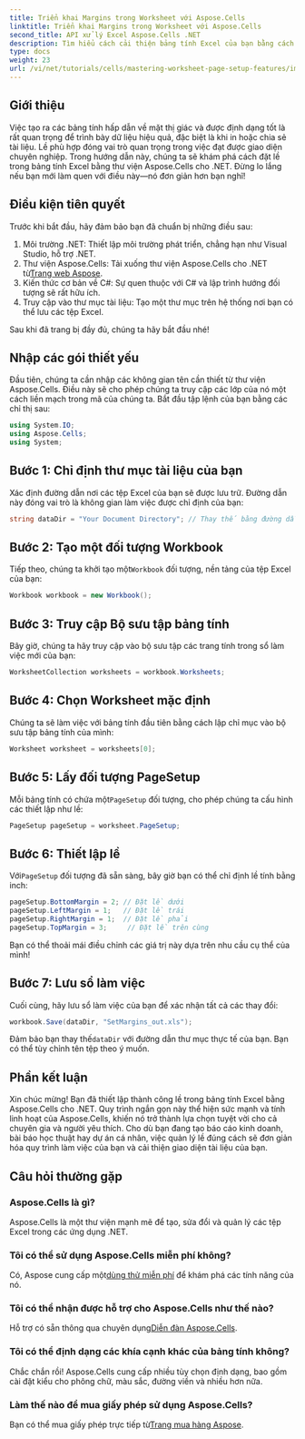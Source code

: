 ```yaml
---
title: Triển khai Margins trong Worksheet với Aspose.Cells
linktitle: Triển khai Margins trong Worksheet với Aspose.Cells
second_title: API xử lý Excel Aspose.Cells .NET
description: Tìm hiểu cách cải thiện bảng tính Excel của bạn bằng cách thiết lập lề bằng thư viện Aspose.Cells cho .NET. Hướng dẫn từng bước này đơn giản hóa quy trình, giúp bản trình bày dữ liệu của bạn trông chuyên nghiệp và bóng bẩy.
type: docs
weight: 23
url: /vi/net/tutorials/cells/mastering-worksheet-page-setup-features/implement-margins-in-worksheet/
---
```

## Giới thiệu

Việc tạo ra các bảng tính hấp dẫn về mặt thị giác và được định dạng tốt là rất quan trọng để trình bày dữ liệu hiệu quả, đặc biệt là khi in hoặc chia sẻ tài liệu. Lề phù hợp đóng vai trò quan trọng trong việc đạt được giao diện chuyên nghiệp. Trong hướng dẫn này, chúng ta sẽ khám phá cách đặt lề trong bảng tính Excel bằng thư viện Aspose.Cells cho .NET. Đừng lo lắng nếu bạn mới làm quen với điều này—nó đơn giản hơn bạn nghĩ!

## Điều kiện tiên quyết

Trước khi bắt đầu, hãy đảm bảo bạn đã chuẩn bị những điều sau:

1. Môi trường .NET: Thiết lập môi trường phát triển, chẳng hạn như Visual Studio, hỗ trợ .NET.
2.  Thư viện Aspose.Cells: Tải xuống thư viện Aspose.Cells cho .NET từ[Trang web Aspose](https://releases.aspose.com/cells/net/).
3. Kiến thức cơ bản về C#: Sự quen thuộc với C# và lập trình hướng đối tượng sẽ rất hữu ích.
4. Truy cập vào thư mục tài liệu: Tạo một thư mục trên hệ thống nơi bạn có thể lưu các tệp Excel.

Sau khi đã trang bị đầy đủ, chúng ta hãy bắt đầu nhé!

## Nhập các gói thiết yếu

Đầu tiên, chúng ta cần nhập các không gian tên cần thiết từ thư viện Aspose.Cells. Điều này sẽ cho phép chúng ta truy cập các lớp của nó một cách liền mạch trong mã của chúng ta. Bắt đầu tập lệnh của bạn bằng các chỉ thị sau:

```csharp
using System.IO;
using Aspose.Cells;
using System;
```

## Bước 1: Chỉ định thư mục tài liệu của bạn

Xác định đường dẫn nơi các tệp Excel của bạn sẽ được lưu trữ. Đường dẫn này đóng vai trò là không gian làm việc được chỉ định của bạn:

```csharp
string dataDir = "Your Document Directory"; // Thay thế bằng đường dẫn thực tế của bạn
```

## Bước 2: Tạo một đối tượng Workbook

 Tiếp theo, chúng ta khởi tạo một`Workbook` đối tượng, nền tảng của tệp Excel của bạn:

```csharp
Workbook workbook = new Workbook();
```

## Bước 3: Truy cập Bộ sưu tập bảng tính

Bây giờ, chúng ta hãy truy cập vào bộ sưu tập các trang tính trong sổ làm việc mới của bạn:

```csharp
WorksheetCollection worksheets = workbook.Worksheets;
```

## Bước 4: Chọn Worksheet mặc định

Chúng ta sẽ làm việc với bảng tính đầu tiên bằng cách lập chỉ mục vào bộ sưu tập bảng tính của mình:

```csharp
Worksheet worksheet = worksheets[0];
```

## Bước 5: Lấy đối tượng PageSetup

 Mỗi bảng tính có chứa một`PageSetup` đối tượng, cho phép chúng ta cấu hình các thiết lập như lề:

```csharp
PageSetup pageSetup = worksheet.PageSetup;
```

## Bước 6: Thiết lập lề

 Với`PageSetup` đối tượng đã sẵn sàng, bây giờ bạn có thể chỉ định lề tính bằng inch:

```csharp
pageSetup.BottomMargin = 2; // Đặt lề dưới
pageSetup.LeftMargin = 1;   // Đặt lề trái
pageSetup.RightMargin = 1;  // Đặt lề phải
pageSetup.TopMargin = 3;     // Đặt lề trên cùng
```

Bạn có thể thoải mái điều chỉnh các giá trị này dựa trên nhu cầu cụ thể của mình!

## Bước 7: Lưu sổ làm việc

Cuối cùng, hãy lưu sổ làm việc của bạn để xác nhận tất cả các thay đổi:

```csharp
workbook.Save(dataDir, "SetMargins_out.xls");
```

 Đảm bảo bạn thay thế`dataDir` với đường dẫn thư mục thực tế của bạn. Bạn có thể tùy chỉnh tên tệp theo ý muốn.

## Phần kết luận

Xin chúc mừng! Bạn đã thiết lập thành công lề trong bảng tính Excel bằng Aspose.Cells cho .NET. Quy trình ngắn gọn này thể hiện sức mạnh và tính linh hoạt của Aspose.Cells, khiến nó trở thành lựa chọn tuyệt vời cho cả chuyên gia và người yêu thích. Cho dù bạn đang tạo báo cáo kinh doanh, bài báo học thuật hay dự án cá nhân, việc quản lý lề đúng cách sẽ đơn giản hóa quy trình làm việc của bạn và cải thiện giao diện tài liệu của bạn.

## Câu hỏi thường gặp

### Aspose.Cells là gì?  
Aspose.Cells là một thư viện mạnh mẽ để tạo, sửa đổi và quản lý các tệp Excel trong các ứng dụng .NET.

### Tôi có thể sử dụng Aspose.Cells miễn phí không?  
 Có, Aspose cung cấp một[dùng thử miễn phí](https://releases.aspose.com/) để khám phá các tính năng của nó.

### Tôi có thể nhận được hỗ trợ cho Aspose.Cells như thế nào?  
 Hỗ trợ có sẵn thông qua chuyên dụng[Diễn đàn Aspose.Cells](https://forum.aspose.com/c/cells/9).

### Tôi có thể định dạng các khía cạnh khác của bảng tính không?  
Chắc chắn rồi! Aspose.Cells cung cấp nhiều tùy chọn định dạng, bao gồm cài đặt kiểu cho phông chữ, màu sắc, đường viền và nhiều hơn nữa.

### Làm thế nào để mua giấy phép sử dụng Aspose.Cells?  
 Bạn có thể mua giấy phép trực tiếp từ[Trang mua hàng Aspose](https://purchase.aspose.com/buy).